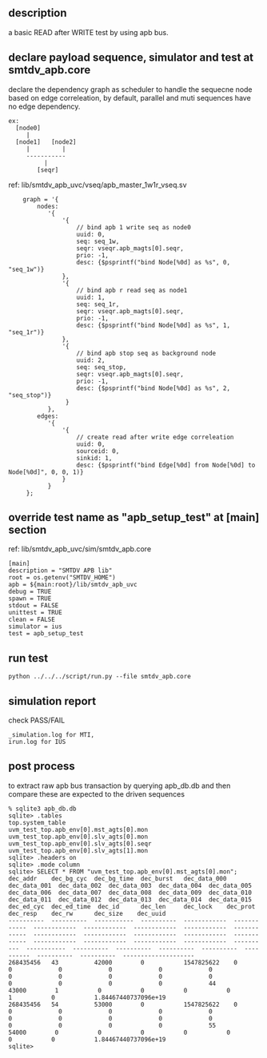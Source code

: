 description
------
a basic READ after WRITE test by using apb bus.

declare payload sequence, simulator and test at smtdv_apb.core
------
declare the dependency graph as scheduler to handle the sequecne node based on edge correleation,
by default, parallel and muti sequences have no edge dependency.

```
ex:
  [node0]
     |
  [node1]   [node2]
     |         |
     -----------
          |
        [seqr]
```
ref: lib/smtdv_apb_uvc/vseq/apb_master_1w1r_vseq.sv

```
    graph = '{
        nodes:
           '{
               '{
                   // bind apb 1 write seq as node0
                   uuid: 0,
                   seq: seq_1w,
                   seqr: vseqr.apb_magts[0].seqr,
                   prio: -1,
                   desc: {$psprintf("bind Node[%0d] as %s", 0, "seq_1w")}
               },
               '{
                   // bind apb r read seq as node1
                   uuid: 1,
                   seq: seq_1r,
                   seqr: vseqr.apb_magts[0].seqr,
                   prio: -1,
                   desc: {$psprintf("bind Node[%0d] as %s", 1, "seq_1r")}
               },
               '{
                   // bind apb stop seq as background node
                   uuid: 2,
                   seq: seq_stop,
                   seqr: vseqr.apb_magts[0].seqr,
                   prio: -1,
                   desc: {$psprintf("bind Node[%0d] as %s", 2, "seq_stop")}
                }
           },
        edges:
           '{
               '{
                   // create read after write edge correleation
                   uuid: 0,
                   sourceid: 0,
                   sinkid: 1,
                   desc: {$psprintf("bind Edge[%0d] from Node[%0d] to Node[%0d]", 0, 0, 1)}
               }
           }
     };
```

override test name as "apb_setup_test" at [main] section
-----
ref: lib/smtdv_apb_uvc/sim/smtdv_apb.core

```
[main]
description = "SMTDV APB lib"
root = os.getenv("SMTDV_HOME")
apb = ${main:root}/lib/smtdv_apb_uvc
debug = TRUE
spawn = TRUE
stdout = FALSE
unittest = TRUE
clean = FALSE
simulator = ius
test = apb_setup_test
```

run test
-------
```
python ../../../script/run.py --file smtdv_apb.core
```

simulation report
-----
check PASS/FAIL

```
_simulation.log for MTI,
irun.log for IUS
```

post process
-----
to extract raw apb bus transaction by querying apb_db.db and then compare these are expected to the driven sequences

```
% sqlite3 apb_db.db
sqlite> .tables
top.system_table
uvm_test_top.apb_env[0].mst_agts[0].mon
uvm_test_top.apb_env[0].slv_agts[0].mon
uvm_test_top.apb_env[0].slv_agts[0].seqr
uvm_test_top.apb_env[0].slv_agts[1].mon
sqlite> .headers on
sqlite> .mode column
sqlite> SELECT * FROM "uvm_test_top.apb_env[0].mst_agts[0].mon";
dec_addr    dec_bg_cyc  dec_bg_time  dec_burst   dec_data_000  dec_data_001  dec_data_002  dec_data_003  dec_data_004  dec_data_005  dec_data_006  dec_data_007  dec_data_008  dec_data_009  dec_data_010  dec_data_011  dec_data_012  dec_data_013  dec_data_014  dec_data_015  dec_ed_cyc  dec_ed_time  dec_id      dec_len     dec_lock    dec_prot    dec_resp    dec_rw      dec_size    dec_uuid
----------  ----------  -----------  ----------  ------------  ------------  ------------  ------------  ------------  ------------  ------------  ------------  ------------  ------------  ------------  ------------  ------------  ------------  ------------  ------------  ----------  -----------  ----------  ----------  ----------  ----------  ----------  ----------  ----------  --------------------
268435456   43          42000        0           1547825622    0             0             0             0             0             0             0             0             0             0             0             0             0             0             0             44          43000        1           0           0           0           0           1           0           1.84467440737096e+19
268435456   54          53000        0           1547825622    0             0             0             0             0             0             0             0             0             0             0             0             0             0             0             55          54000        0           0           0           0           0           0           0           1.84467440737096e+19
sqlite>
```


